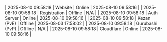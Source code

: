 | 2025-08-10 09:58:18 | Website | Online | 2025-08-10 09:58:16 |
| 2025-08-10 09:58:18 | Registration | Offline | N/A |
| 2025-08-10 09:58:18 | Auth Server | Online | 2025-08-10 09:58:16 |
| 2025-08-10 09:58:18 | Kezan (PvE) | Offline | 2025-08-03 17:58:02 |
| 2025-08-10 09:58:18 | Gurubashi (PvP) | Offline | N/A |
| 2025-08-10 09:58:18 | Cloudflare | Online | 2025-08-10 09:58:16 |
